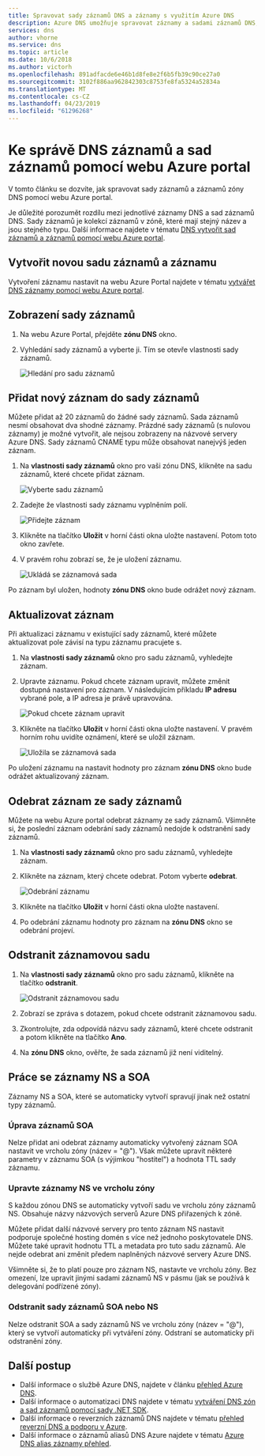 ```yaml
---
title: Spravovat sady záznamů DNS a záznamy s využitím Azure DNS
description: Azure DNS umožňuje spravovat záznamy a sadami záznamů DNS, při hostování domény.
services: dns
author: vhorne
ms.service: dns
ms.topic: article
ms.date: 10/6/2018
ms.author: victorh
ms.openlocfilehash: 891adfacde6e46b1d8fe8e2f6b5fb39c90ce27a0
ms.sourcegitcommit: 3102f886aa962842303c8753fe8fa5324a52834a
ms.translationtype: MT
ms.contentlocale: cs-CZ
ms.lasthandoff: 04/23/2019
ms.locfileid: "61296268"
---
```

# <a name="manage-dns-records-and-record-sets-by-using-the-azure-portal"></a>Ke správě DNS záznamů a sad záznamů pomocí webu Azure portal

V tomto článku se dozvíte, jak spravovat sady záznamů a záznamů zóny DNS pomocí webu Azure portal.

Je důležité porozumět rozdílu mezi jednotlivé záznamy DNS a sad záznamů DNS. Sady záznamů je kolekcí záznamů v zóně, které mají stejný název a jsou stejného typu. Další informace najdete v tématu [DNS vytvořit sad záznamů a záznamů pomocí webu Azure portal](dns-getstarted-create-recordset-portal.md).

## <a name="create-a-new-record-set-and-record"></a>Vytvořit novou sadu záznamů a záznamu

Vytvoření záznamu nastavit na webu Azure Portal najdete v tématu [vytvářet DNS záznamy pomocí webu Azure portal](dns-getstarted-create-recordset-portal.md).

## <a name="view-a-record-set"></a>Zobrazení sady záznamů

1. Na webu Azure Portal, přejděte **zónu DNS** okno.
2. Vyhledání sady záznamů a vyberte ji. Tím se otevře vlastnosti sady záznamů.

    ![Hledání pro sadu záznamů](./media/dns-operations-recordsets-portal/searchset500.png)

## <a name="add-a-new-record-to-a-record-set"></a>Přidat nový záznam do sady záznamů

Můžete přidat až 20 záznamů do žádné sady záznamů. Sada záznamů nesmí obsahovat dva shodné záznamy. Prázdné sady záznamů (s nulovou záznamy) je možné vytvořit, ale nejsou zobrazeny na názvové servery Azure DNS. Sady záznamů CNAME typu může obsahovat nanejvýš jeden záznam.

1. Na **vlastnosti sady záznamů** okno pro vaši zónu DNS, klikněte na sadu záznamů, které chcete přidat záznam.

    ![Vyberte sadu záznamů](./media/dns-operations-recordsets-portal/selectset500.png)

2. Zadejte že vlastnosti sady záznamu vyplněním polí.

    ![Přidejte záznam](./media/dns-operations-recordsets-portal/addrecord500.png)

3. Klikněte na tlačítko **Uložit** v horní části okna uložte nastavení. Potom toto okno zavřete.
4. V pravém rohu zobrazí se, že je uložení záznamu.

    ![Ukládá se záznamová sada](./media/dns-operations-recordsets-portal/saving150.png)

Po záznam byl uložen, hodnoty **zónu DNS** okno bude odrážet nový záznam.

## <a name="update-a-record"></a>Aktualizovat záznam

Při aktualizaci záznamu v existující sady záznamů, které můžete aktualizovat pole závisí na typu záznamu pracujete s.

1. Na **vlastnosti sady záznamů** okno pro sadu záznamů, vyhledejte záznam.
2. Upravte záznamu. Pokud chcete záznam upravit, můžete změnit dostupná nastavení pro záznam. V následujícím příkladu **IP adresu** vybrané pole, a IP adresa je právě upravována.

    ![Pokud chcete záznam upravit](./media/dns-operations-recordsets-portal/modifyrecord500.png)

3. Klikněte na tlačítko **Uložit** v horní části okna uložte nastavení. V pravém horním rohu uvidíte oznámení, které se uložil záznam.

    ![Uložila se záznamová sada](./media/dns-operations-recordsets-portal/saved150.png)

Po uložení záznamu na nastavit hodnoty pro záznam **zónu DNS** okno bude odrážet aktualizovaný záznam.

## <a name="remove-a-record-from-a-record-set"></a>Odebrat záznam ze sady záznamů

Můžete na webu Azure portal odebrat záznamy ze sady záznamů. Všimněte si, že poslední záznam odebrání sady záznamů nedojde k odstranění sady záznamů.

1. Na **vlastnosti sady záznamů** okno pro sadu záznamů, vyhledejte záznam.
2. Klikněte na záznam, který chcete odebrat. Potom vyberte **odebrat**.

    ![Odebrání záznamu](./media/dns-operations-recordsets-portal/removerecord500.png)

3. Klikněte na tlačítko **Uložit** v horní části okna uložte nastavení.
4. Po odebrání záznamu hodnoty pro záznam na **zónu DNS** okno se odebrání projeví.

## <a name="delete"></a>Odstranit záznamovou sadu

1. Na **vlastnosti sady záznamů** okno pro sadu záznamů, klikněte na tlačítko **odstranit**.

    ![Odstranit záznamovou sadu](./media/dns-operations-recordsets-portal/deleterecordset500.PNG)

2. Zobrazí se zpráva s dotazem, pokud chcete odstranit záznamovou sadu.
3. Zkontrolujte, zda odpovídá názvu sady záznamů, které chcete odstranit a potom klikněte na tlačítko **Ano**.
4. Na **zónu DNS** okno, ověřte, že sada záznamů již není viditelný.

## <a name="work-with-ns-and-soa-records"></a>Práce se záznamy NS a SOA

Záznamy NS a SOA, které se automaticky vytvoří spravují jinak než ostatní typy záznamů.

### <a name="modify-soa-records"></a>Úprava záznamů SOA

Nelze přidat ani odebrat záznamy automaticky vytvořený záznam SOA nastavit ve vrcholu zóny (název = "\@"). Však můžete upravit některé parametry v záznamu SOA (s výjimkou "hostitel") a hodnota TTL sady záznamu.

### <a name="modify-ns-records-at-the-zone-apex"></a>Upravte záznamy NS ve vrcholu zóny

S každou zónou DNS se automaticky vytvoří sadu ve vrcholu zóny záznamů NS. Obsahuje názvy názvových serverů Azure DNS přiřazených k zóně.

Můžete přidat další názvové servery pro tento záznam NS nastavit podporuje společné hosting domén s více než jednoho poskytovatele DNS. Můžete také upravit hodnotu TTL a metadata pro tuto sadu záznamů. Ale nejde odebrat ani změnit předem naplněných názvové servery Azure DNS.

Všimněte si, že to platí pouze pro záznam NS, nastavte ve vrcholu zóny. Bez omezení, lze upravit jinými sadami záznamů NS v pásmu (jak se používá k delegování podřízené zóny).

### <a name="delete-soa-or-ns-record-sets"></a>Odstranit sady záznamů SOA nebo NS

Nelze odstranit SOA a sady záznamů NS ve vrcholu zóny (název = "\@"), který se vytvoří automaticky při vytváření zóny. Odstraní se automaticky při odstranění zóny.

## <a name="next-steps"></a>Další postup

* Další informace o službě Azure DNS, najdete v článku [přehled Azure DNS](dns-overview.md).
* Další informace o automatizaci DNS najdete v tématu [vytváření DNS zón a sad záznamů pomocí sady .NET SDK](dns-sdk.md).
* Další informace o reverzních záznamů DNS najdete v tématu [přehled reverzní DNS a podporu v Azure](dns-reverse-dns-overview.md).
* Další informace o záznamů aliasů DNS Azure najdete v tématu [Azure DNS alias záznamy přehled](dns-alias.md).
